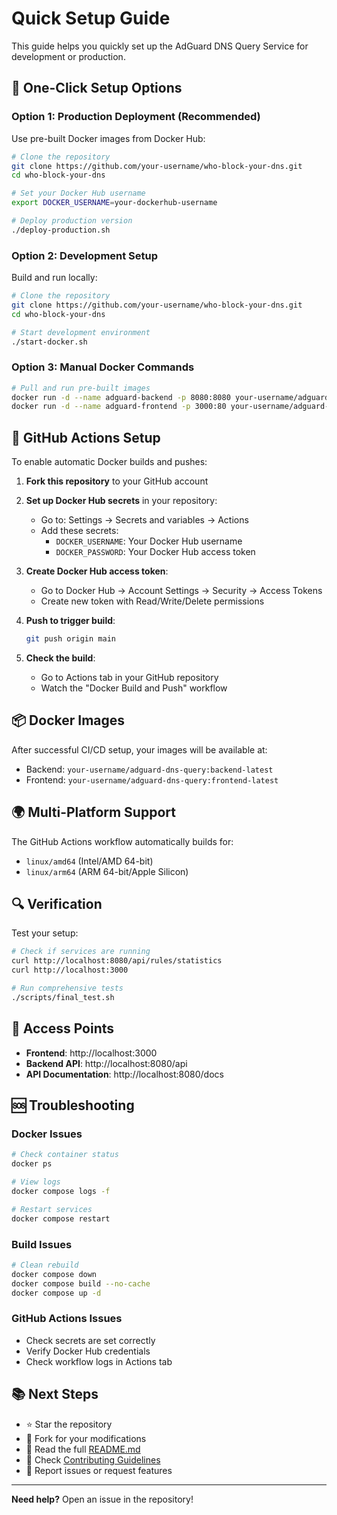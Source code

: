 # Quick Setup Guide

This guide helps you quickly set up the AdGuard DNS Query Service for development or production.

## 🚀 One-Click Setup Options

### Option 1: Production Deployment (Recommended)
Use pre-built Docker images from Docker Hub:

```bash
# Clone the repository
git clone https://github.com/your-username/who-block-your-dns.git
cd who-block-your-dns

# Set your Docker Hub username
export DOCKER_USERNAME=your-dockerhub-username

# Deploy production version
./deploy-production.sh
```

### Option 2: Development Setup
Build and run locally:

```bash
# Clone the repository
git clone https://github.com/your-username/who-block-your-dns.git
cd who-block-your-dns

# Start development environment
./start-docker.sh
```

### Option 3: Manual Docker Commands
```bash
# Pull and run pre-built images
docker run -d --name adguard-backend -p 8080:8080 your-username/adguard-dns-query:backend-latest
docker run -d --name adguard-frontend -p 3000:80 your-username/adguard-dns-query:frontend-latest
```

## 🔧 GitHub Actions Setup

To enable automatic Docker builds and pushes:

1. **Fork this repository** to your GitHub account

2. **Set up Docker Hub secrets** in your repository:
   - Go to: Settings → Secrets and variables → Actions
   - Add these secrets:
     - `DOCKER_USERNAME`: Your Docker Hub username
     - `DOCKER_PASSWORD`: Your Docker Hub access token

3. **Create Docker Hub access token**:
   - Go to Docker Hub → Account Settings → Security → Access Tokens
   - Create new token with Read/Write/Delete permissions

4. **Push to trigger build**:
   ```bash
   git push origin main
   ```

5. **Check the build**:
   - Go to Actions tab in your GitHub repository
   - Watch the "Docker Build and Push" workflow

## 📦 Docker Images

After successful CI/CD setup, your images will be available at:
- Backend: `your-username/adguard-dns-query:backend-latest`
- Frontend: `your-username/adguard-dns-query:frontend-latest`

## 🌍 Multi-Platform Support

The GitHub Actions workflow automatically builds for:
- `linux/amd64` (Intel/AMD 64-bit)
- `linux/arm64` (ARM 64-bit/Apple Silicon)

## 🔍 Verification

Test your setup:

```bash
# Check if services are running
curl http://localhost:8080/api/rules/statistics
curl http://localhost:3000

# Run comprehensive tests
./scripts/final_test.sh
```

## 📱 Access Points

- **Frontend**: http://localhost:3000
- **Backend API**: http://localhost:8080/api  
- **API Documentation**: http://localhost:8080/docs

## 🆘 Troubleshooting

### Docker Issues
```bash
# Check container status
docker ps

# View logs
docker compose logs -f

# Restart services
docker compose restart
```

### Build Issues
```bash
# Clean rebuild
docker compose down
docker compose build --no-cache
docker compose up -d
```

### GitHub Actions Issues
- Check secrets are set correctly
- Verify Docker Hub credentials
- Check workflow logs in Actions tab

## 📚 Next Steps

- ⭐ Star the repository
- 🍴 Fork for your modifications  
- 📖 Read the full [README.md](README.md)
- 🤝 Check [Contributing Guidelines](CONTRIBUTING.md)
- 🐛 Report issues or request features

---

**Need help?** Open an issue in the repository!